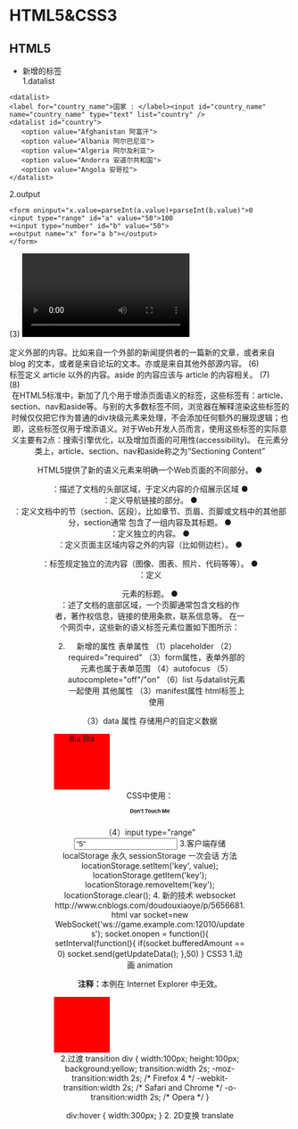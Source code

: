 HTML5&CSS3
==
HTML5
--
* 新增的标签</br>
1.datalist 
~~~
<datalist>
<label for="country_name">国家 : </label><input id="country_name" name="country_name" type="text" list="country" />
<datalist id="country">
   <option value="Afghanistan 阿富汗">
   <option value="Albania 阿尔巴尼亚">
   <option value="Algeria 阿尔及利亚">
   <option value="Andorra 安道尔共和国">
   <option value="Angola 安哥拉">
</datalist>
~~~
  2.output
~~~
<form oninput="x.value=parseInt(a.value)+parseInt(b.value)">0
<input type="range" id="a" value="50">100
+<input type="number" id="b" value="50">
=<output name="x" for="a b"></output>
</form>
~~~
(3) <video> <audio>
(4) <progess>
(5) <canvas>
**************新增的语义化标签**************
(5) <article>
定义外部的内容。比如来自一个外部的新闻提供者的一篇新的文章，或者来自 blog 的文本，或者是来自论坛的文本。亦或是来自其他外部源内容。
(6) <aside>
标签定义 article 以外的内容。aside 的内容应该与 article 的内容相关。
(7) <section>
(8) <header> <footer>
在HTML5标准中，新加了几个用于增添页面语义的标签，这些标签有：article、section、nav和aside等。与别的大多数标签不同，浏览器在解释渲染这些标签的时候仅仅把它作为普通的div块级元素来处理，不会添加任何额外的展现逻辑；也即，这些标签仅用于增添语义。对于Web开发人员而言，使用这些标签的实际意义主要有2点：搜索引擎优化，以及增加页面的可用性(accessibility)。
在元素分类上，article、section、nav和aside称之为“Sectioning Content”

HTML5提供了新的语义元素来明确一个Web页面的不同部分。
  ● <header>：描述了文档的头部区域，于定义内容的介绍展示区域
  ● <nav>：定义导航链接的部分。
  ● <section>：定义文档中的节（section、区段）。比如章节、页眉、页脚或文档中的其他部分，section通常 包含了一组内容及其标题。
  ● <article>：定义独立的内容。
  ● <aside>：定义页面主区域内容之外的内容（比如侧边栏）。
  ● <figure>：标签规定独立的流内容（图像、图表、照片、代码等等）。
  ● <figcaption>：定义 <figure> 元素的标题。
  ● <footer>：述了文档的底部区域，一个页脚通常包含文档的作者，著作权信息，链接的使用条款，联系信息等。
在一个网页中，这些新的语义标签元素位置如下图所示：


2. 新增的属性
表单属性
（1）placeholder
（2）required="required"
（3）form属性，表单外部的元素也属于表单范围
（4）autofocus
（5）autocomplete="off"/"on"
（6）list 与datalist元素一起使用
其他属性
（3）manifest属性 html标签上使用

（3）data 属性  存储用户的自定义数据
<div id=”myDiv” data-custom-attr=”My Value”> Bla Bla </div> 
CSS中使用： 
<style> 
h1:hover:after { 
content: attr(data-hover-response); 
color: black; 
position: absolute; 
left: 0; 
} 
</style> 
<h1 data-hover-response=”I Said Don’t Touch Me!”> Don’t Touch Me </h1> 
（4）input type="range"
<input type=”range”  step=”1″ value=”5"> 
3.客户端存储
localStorage  永久
sessionStorage 一次会话
方法
locationStorage.setItem('key', value);
locationStorage.getItem('key');
locationStorage.removeItem('key');
locationStorage.clear();
4. 新的技术 websocket
http://www.cnblogs.com/doudouxiaoye/p/5656681.html
var socket=new WebSocket('ws://game.example.com:12010/updates');
socket.onopen = function(){
  setInterval(function(){
  if(socket.bufferedAmount == 0)
     socket.send(getUpdateData();
  },50) 
}
CSS3
1.动画 animation
<!DOCTYPE html>
<html>
<head>
<style> 
div
{
width:100px;
height:100px;
background:red;
position:relative;
animation:myfirst 5s linear 2s infinite alternate;
/* Firefox: */
-moz-animation:myfirst 5s linear 2s infinite alternate;
/* Safari and Chrome: */
-webkit-animation:myfirst 5s linear 2s infinite alternate;
/* Opera: */
-o-animation:myfirst 5s linear 2s infinite alternate;
}

@keyframes myfirst
{
0%   {background:red; left:0px; top:0px;}
25%  {background:yellow; left:200px; top:0px;}
50%  {background:blue; left:200px; top:200px;}
75%  {background:green; left:0px; top:200px;}
100% {background:red; left:0px; top:0px;}
}

@-moz-keyframes myfirst /* Firefox */
{
0%   {background:red; left:0px; top:0px;}
25%  {background:yellow; left:200px; top:0px;}
50%  {background:blue; left:200px; top:200px;}
75%  {background:green; left:0px; top:200px;}
100% {background:red; left:0px; top:0px;}
}

@-webkit-keyframes myfirst /* Safari and Chrome */
{
0%   {background:red; left:0px; top:0px;}
25%  {background:yellow; left:200px; top:0px;}
50%  {background:blue; left:200px; top:200px;}
75%  {background:green; left:0px; top:200px;}
100% {background:red; left:0px; top:0px;}
}

@-o-keyframes myfirst /* Opera */
{
0%   {background:red; left:0px; top:0px;}
25%  {background:yellow; left:200px; top:0px;}
50%  {background:blue; left:200px; top:200px;}
75%  {background:green; left:0px; top:200px;}
100% {background:red; left:0px; top:0px;}
}
</style>
</head>
<body>

<p><b>注释：</b>本例在 Internet Explorer 中无效。</p>

<div></div>

</body>
</html>
2.过渡 transition
div
{
width:100px;
height:100px;
background:yellow;
transition:width 2s;
-moz-transition:width 2s; /* Firefox 4 */
-webkit-transition:width 2s; /* Safari and Chrome */
-o-transition:width 2s; /* Opera */
}

div:hover
{
width:300px;
}
2. 2D变换 translate
